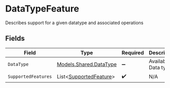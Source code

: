 # DataTypeFeature

Describes support for a given datatype and associated operations


## Fields

| Field                                                             | Type                                                              | Required                                                          | Description                                                       | Example                                                           |
| ----------------------------------------------------------------- | ----------------------------------------------------------------- | ----------------------------------------------------------------- | ----------------------------------------------------------------- | ----------------------------------------------------------------- |
| `DataType`                                                        | [Models.Shared.DataType](../../Models/Shared/DataType.md)         | :heavy_minus_sign:                                                | Available Data types                                              | invoices                                                          |
| `SupportedFeatures`                                               | List<[SupportedFeature](../../Models/Shared/SupportedFeature.md)> | :heavy_check_mark:                                                | N/A                                                               |                                                                   |